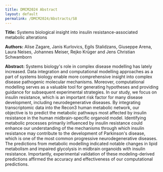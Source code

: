 ```yaml
---
title: DMCM2024 Abstract
layout: default
permalink: /DMCM2024/Abstracts/S8
---
```


**Title:**
Systems biological insight into insulin resistance-associated  metabolic alterations

**Authors:**
Alise Zagare, Janis Kurlovics, Egils Stalidzans, Giuseppe Arena, Laura Neises, Johannes Meiser, Rejko Krüger and Jens Christian Schwamborn

**Abstract:**
Systems biology's role in complex disease modelling has lately increased. Data integration and computational modelling approaches as a part of systems biology enable more comprehensive insight into complex disease pathogenic molecular mechanisms. Moreover, computational modelling serves as a valuable tool for generating hypotheses and providing guidance for subsequent experimental strategies. In our study, we focus on insulin resistance, which is an important risk factor for many disease development, including neurodegenerative diseases. By integrating transcriptomic data into the Recon3 human metabolic network, our objective is to predict the metabolic pathways most affected by insulin resistance in the human midbrain-specific organoid model. Identifying metabolic processes primarily influenced by insulin resistance could enhance our understanding of the mechanisms through which insulin resistance may contribute to the development of Parkinson's disease, which is one of the most common progressive neurodegenerative diseases. The predictions from metabolic modelling indicated notable changes in lipid metabolism and impaired glycolysis in midbrain organoids with insulin resistance. Importantly, experimental validation of these modeling-derived predictions affirmed the accuracy and effectiveness of our computational predictions.

